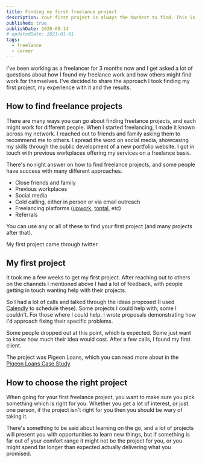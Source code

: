 ```yaml
---
title: Finding my first freelance project
description: Your first project is always the hardest to find. This is the story of how I found mine.
published: true
publishDate: 2020-09-14
# updatedDate: 2021-01-01
tags:
  - freelance
  - career
---
```


I've been working as a freelancer for 3 months now and I get asked a lot of questions about how I found my freelance work and how others might find work for themselves. I've decided to share the approach I took finding my first project, my experience with it and the results.

## How to find freelance projects

There are many ways you can go about finding freelance projects, and each might work for different people. When I started freelancing, I made it known across my network. I reached out to friends and family asking them to recommend me to others. I spread the word on social media, showcasing my skills through the public development of a new portfolio website. I got in touch with previous workplaces offering my services on a freelance basis.

There's no right answer on how to find freelance projects, and some people have success with many different approaches.

- Close friends and family
- Previous workplaces
- Social media
- Cold calling, either in person or via email outreach
- Freelancing platforms ([upwork](https://www.upwork.com/), [toptal](https://www.toptal.com/), etc)
- Referrals

You can use any or all of these to find your first project (and many projects after that).

My first project came through twitter.

## My first project

It took me a few weeks to get my first project. After reaching out to others on the channels I mentioned above I had a lot of feedback, with people getting in touch wanting help with their projects.

So I had a lot of calls and talked through the ideas proposed (I used [Calendly](https://calendly.com/) to schedule these). Some projects I could help with, some I couldn't. For those where I could help, I wrote proposals demonstrating how I'd approach fixing their specific problems.

Some people dropped out at this point, which is expected. Some just want to know how much their idea would cost. After a few calls, I found my first client.

The project was Pigeon Loans, which you can read more about in the [Pigeon Loans Case Study](https://danspratling.dev/projects/pigeon-loans).

## How to choose the right project

When going for your first freelance project, you want to make sure you pick something which is right for you. Whether you get a lot of interest, or just one person, if the project isn't right for you then you should be wary of taking it.

There's something to be said about learning on the go, and a lot of projects will present you with opportunities to learn new things, but if something is far out of your comfort range it might not be the project for you, or you might spend far longer than expected actually delivering what you promised.
